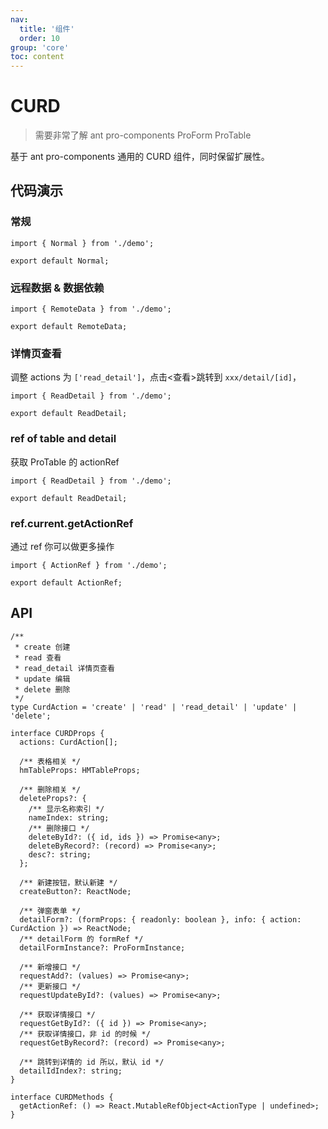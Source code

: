 ```yaml
---
nav:
  title: '组件'
  order: 10
group: 'core'
toc: content
---
```


# CURD

> 需要非常了解 ant pro-components ProForm ProTable

基于 ant pro-components 通用的 CURD 组件，同时保留扩展性。

## 代码演示

### 常规

```tsx
import { Normal } from './demo';

export default Normal;
```

### 远程数据 & 数据依赖

```tsx
import { RemoteData } from './demo';

export default RemoteData;
```

### 详情页查看

调整 actions 为 `['read_detail']`，点击<查看>跳转到 `xxx/detail/[id]`，

```tsx
import { ReadDetail } from './demo';

export default ReadDetail;
```

### ref of table and detail

获取 ProTable 的 actionRef

```tsx
import { ReadDetail } from './demo';

export default ReadDetail;
```

### ref.current.getActionRef

通过 ref 你可以做更多操作

```tsx
import { ActionRef } from './demo';

export default ActionRef;
```

## API

```tsx | pure
/**
 * create 创建
 * read 查看
 * read_detail 详情页查看
 * update 编辑
 * delete 删除
 */
type CurdAction = 'create' | 'read' | 'read_detail' | 'update' | 'delete';

interface CURDProps {
  actions: CurdAction[];

  /** 表格相关 */
  hmTableProps: HMTableProps;

  /** 删除相关 */
  deleteProps?: {
    /** 显示名称索引 */
    nameIndex: string;
    /** 删除接口 */
    deleteById?: ({ id, ids }) => Promise<any>;
    deleteByRecord?: (record) => Promise<any>;
    desc?: string;
  };

  /** 新建按钮，默认新建 */
  createButton?: ReactNode;

  /** 弹窗表单 */
  detailForm?: (formProps: { readonly: boolean }, info: { action: CurdAction }) => ReactNode;
  /** detailForm 的 formRef */
  detailFormInstance?: ProFormInstance;

  /** 新增接口 */
  requestAdd?: (values) => Promise<any>;
  /** 更新接口 */
  requestUpdateById?: (values) => Promise<any>;

  /** 获取详情接口 */
  requestGetById?: ({ id }) => Promise<any>;
  /** 获取详情接口，非 id 的时候 */
  requestGetByRecord?: (record) => Promise<any>;

  /** 跳转到详情的 id 所以，默认 id */
  detailIdIndex?: string;
}

interface CURDMethods {
  getActionRef: () => React.MutableRefObject<ActionType | undefined>;
}
```
